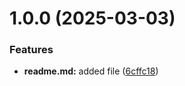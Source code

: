 # 1.0.0 (2025-03-03)


### Features

* **readme.md:** added file ([6cffc18](https://github.com/Rodion-77/git-extended/commit/6cffc184713a4248d6b1d79500565cd13511420b))



